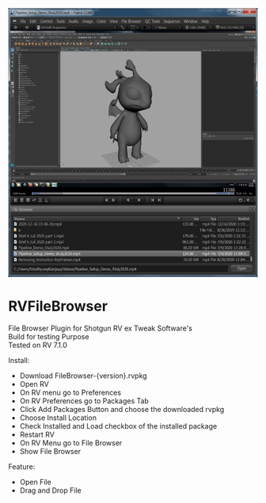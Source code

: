 
<img src="Preview.jpg" alt="Preview" width="570" height="544">

# RVFileBrowser

File Browser Plugin for Shotgun RV ex Tweak Software's<br>
Build for testing Purpose<br>
Tested on RV 7.1.0<br>

Install:
- Download FileBrowser-{version}.rvpkg
- Open RV
- On RV menu go to Preferences
- On RV Preferences go to Packages Tab
- Click Add Packages Button and choose the downloaded rvpkg
- Choose Install Location
- Check Installed and Load checkbox of the installed package
- Restart RV
- On RV Menu go to File Browser
- Show File Browser

Feature:
- Open File
- Drag and Drop File
